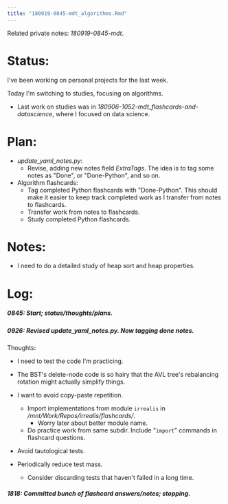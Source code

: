 ```yaml
---
title: "180919-0845-mdt_algorithms.Rmd"
---
```


Related private notes: _180919-0845-mdt_.

# Status:

I've been working on personal projects for the last week.

Today I'm switching to studies, focusing on algorithms.
- Last work on studies was in _180906-1052-mdt_flashcards-and-datascience_, where I focused on data science.


# Plan:

- _update_yaml_notes.py_:
  - Revise, adding new notes field _ExtraTags_. The idea is to tag some notes as "Done", or "Done-Python", and so on.
- Algorithm flashcards:
  - Tag completed Python flashcards with "Done-Python". This should make it easier to keep track completed work as I transfer from notes to flashcards.
  - Transfer work from notes to flashcards.
  - Study completed Python flashcards.


# Notes:

- I need to do a detailed study of heap sort and heap properties.

# Log:

##### 0845: Start; status/thoughts/plans.

##### 0926: Revised _update_yaml_notes.py_. Now tagging done notes.

Thoughts:
- I need to test the code I'm practicing.
- The BST's delete-node code is so hairy that the AVL tree's rebalancing rotation might actually simplify things.
- I want to avoid copy-paste repetition.
  - Import implementations from module `irrealis` in _/mnt/Work/Repos/irrealis/flashcards/_.
    - Worry later about better module name.
  - Do practice work from same subdir. Include "`import`" commands in flashcard questions.

- Avoid tautological tests.
- Periodically reduce test mass.
  - Consider discarding tests that haven't failed in a long time.


##### 1818: Committed bunch of flashcard answers/notes; stopping.

